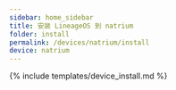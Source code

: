 ```yaml
---
sidebar: home_sidebar
title: 安装 LineageOS 到 natrium
folder: install
permalink: /devices/natrium/install
device: natrium
---
```

{% include templates/device_install.md %}
